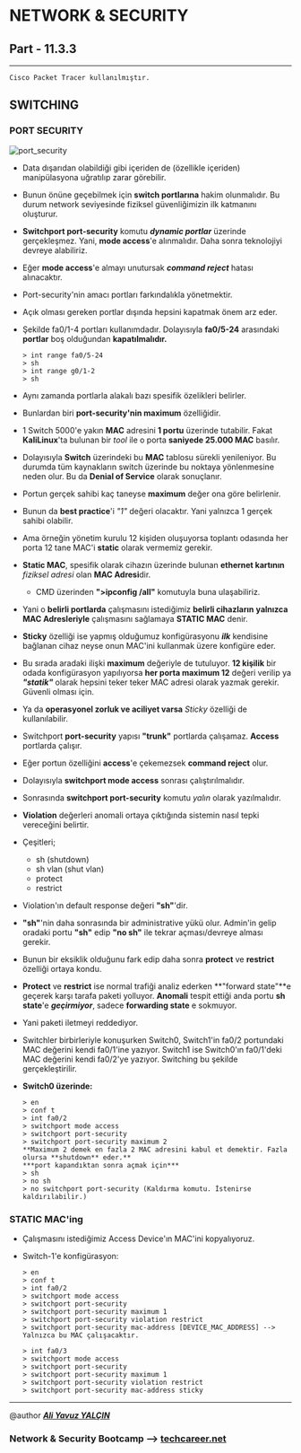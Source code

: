 # NETWORK & SECURITY

## Part - 11.3.3
----

	Cisco Packet Tracer kullanılmıştır.

## SWITCHING

### PORT SECURITY

![port_security](https://user-images.githubusercontent.com/63460173/185141448-a47c6a23-268c-4bdd-801f-6fd12442e542.png)

*	Data dışarıdan olabildiği gibi içeriden de (özellikle içeriden) manipülasyona uğratılıp zarar görebilir.
*	Bunun önüne geçebilmek için **switch portlarına** hakim olunmalıdır. Bu durum network seviyesinde fiziksel güvenliğimizin ilk katmanını oluşturur.
*	**Switchport port-security** komutu ***dynamic portlar*** üzerinde gerçekleşmez. Yani, **mode access**'e alınmalıdır. Daha sonra teknolojiyi devreye alabiliriz.
*	Eğer **mode access**'e almayı unutursak ***command reject*** hatası alınacaktır.
*	Port-security'nin amacı portları farkındalıkla yönetmektir. 
*	Açık olması gereken portlar dışında hepsini kapatmak önem arz eder.
*	Şekilde fa0/1-4 portları kullanımdadır. Dolayısıyla **fa0/5-24** arasındaki **portlar** boş olduğundan **kapatılmalıdır.**

		> int range fa0/5-24
		> sh
		> int range g0/1-2
		> sh

*	Aynı zamanda portlarla alakalı bazı spesifik özelikleri belirler.
*	Bunlardan biri **port-security'nin maximum** özelliğidir.
*	1 Switch 5000'e yakın **MAC** adresini **1 portu** üzerinde tutabilir. Fakat **KaliLinux**'ta bulunan bir *tool* ile o porta **saniyede 25.000 MAC** basılır.
*	Dolayısıyla **Switch** üzerindeki bu **MAC** tablosu sürekli yenileniyor. Bu durumda tüm kaynakların switch üzerinde bu noktaya yönlenmesine neden olur. Bu da **Denial of Service** olarak sonuçlanır.
*	Portun gerçek sahibi kaç taneyse **maximum** değer ona göre belirlenir.
*	Bunun da **best practice**'i *"1"* değeri olacaktır. Yani yalnızca 1 gerçek sahibi olabilir.
*	Ama örneğin yönetim kurulu 12 kişiden oluşuyorsa toplantı odasında her porta 12 tane MAC'i **static** olarak vermemiz gerekir.
*	**Static MAC**, spesifik olarak cihazın üzerinde bulunan **ethernet kartının** *fiziksel adresi* olan **MAC Adresi**dir.
	*	CMD üzerinden **">ipconfig /all"** komutuyla buna ulaşabiliriz.

*	Yani o **belirli portlarda** çalışmasını istediğimiz **belirli cihazların** **yalnızca MAC Adresleriyle** çalışmasını sağlamaya **STATIC MAC** denir.
*	**Sticky** özelliği ise yapmış olduğumuz konfigürasyonu ***ilk*** kendisine bağlanan cihaz neyse onun MAC'ini kullanmak üzere konfigüre eder.
*	Bu sırada aradaki ilişki **maximum** değeriyle de tutuluyor. **12 kişilik** bir odada konfigürasyon yapılıyorsa **her porta maximum 12** değeri verilip ya ***"statik"*** olarak hepsini teker teker MAC adresi olarak yazmak gerekir. Güvenli olması için.
*	Ya da **operasyonel zorluk ve aciliyet varsa** *Sticky* özelliği de kullanılabilir.
*	Switchport **port-security** yapısı **"trunk"** portlarda çalışamaz. **Access** portlarda çalışır.
*	Eğer portun özelliğini **access**'e çekemezsek **command reject** olur.
*	Dolayısıyla **switchport mode access** sonrası çalıştırılmalıdır.
*	Sonrasında **switchport port-security** komutu *yalın* olarak yazılmalıdır.
*	**Violation** değerleri anomali ortaya çıktığında sistemin nasıl tepki vereceğini belirtir.
*	Çeşitleri;
	*	sh (shutdown)
	*	sh vlan (shut vlan)
	*	protect
	*	restrict

*	Violation'ın default response değeri **"sh"**'dir.
*	**"sh"**'nin daha sonrasında bir administrative yükü olur. Admin'in gelip oradaki portu **"sh"** edip **"no sh"** ile tekrar açması/devreye alması gerekir.
*	Bunun bir eksiklik olduğunu fark edip daha sonra **protect** ve **restrict** özelliği ortaya kondu.
*	**Protect** ve **restrict** ise normal trafiği analiz ederken **"forward state"**e geçerek karşı tarafa paketi yolluyor. **Anomali** tespit ettiği anda portu **sh state**'e ***geçirmiyor***, sadece **forwarding state** e sokmuyor.
*	Yani paketi iletmeyi reddediyor.
*	Switchler birbirleriyle konuşurken Switch0, Switch1'in fa0/2 portundaki MAC değerini kendi fa0/1'ine yazıyor. Switch1 ise Switch0'ın fa0/1'deki MAC değerini kendi fa0/2'ye yazıyor. Switching bu şekilde gerçekleştirilir.
*	**Switch0 üzerinde:**

		> en
		> conf t
		> int fa0/2
		> switchport mode access
		> switchport port-security
		> switchport port-security maximum 2
		**Maximum 2 demek en fazla 2 MAC adresini kabul et demektir. Fazla olursa **shutdown** eder.**
		***port kapandıktan sonra açmak için***
		> sh
		> no sh
		> no switchport port-security (Kaldırma komutu. İstenirse kaldırılabilir.)


### STATIC MAC'ing

*	Çalışmasını istediğimiz Access Device'ın MAC'ini kopyalıyoruz.

*	Switch-1'e konfigürasyon:

		> en
		> conf t
		> int fa0/2
		> switchport mode access
		> switchport port-security
		> switchport port-security maximum 1
		> switchport port-security violation restrict
		> switchport port-security mac-address [DEVICE_MAC_ADDRESS] --> Yalnızca bu MAC çalışacaktır.

		> int fa0/3
		> switchport mode access
		> switchport port-security
		> switchport port-security maximum 1
		> switchport port-security violation restrict
		> switchport port-security mac-address sticky



---

@author ***[Ali Yavuz YALÇIN](https://www.linkedin.com/in/ali-yavuz-yalcin/)***

### Network & Security Bootcamp --> [techcareer.net](https://www.techcareer.net/en)